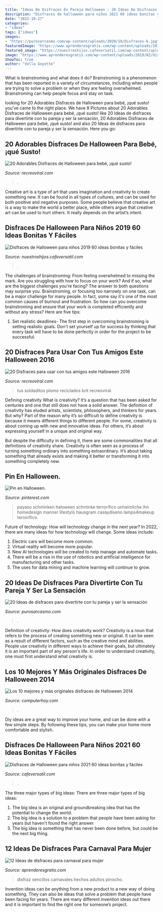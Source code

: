 ```yaml
---
title: "Ideas De Disfraces En Pareja Halloween : 20 Ideas De Disfraces Para Divertirte Con Tu Pareja Y Ser La Sensación"
description: "Disfraces de halloween para niños 2021 60 ideas bonitas y fáciles"
date: "2022-10-27"
categories:
- "ideas"
tags: ["ideas"]
images:
- "https://purosarcasmo.com/wp-content/uploads/2020/10/Disfraces-6.jpg"
featuredImage: "https://www.aprenderesgratis.com/wp-content/uploads/2019/02/disfraz-pinocho.jpg"
featured_image: "https://nuestroshijos.cafeversatil.com/wp-content/uploads/2016/11/005-52.jpg"
image: "https://www.aprenderesgratis.com/wp-content/uploads/2019/02/disfraz-pinocho.jpg"
ShowToc: true
author: "Vella Goyette"
---
```



What is brainstroming and what does it do?
Brainstroming is a phenomenon that has been reported in a variety of circumstances, including when people are trying to solve a problem or when they are feeling overwhelmed. Brainstroming can help people focus and stay on task.

	

		
looking for 20 Adorables Disfraces de Halloween para bebé, ¡qué susto! you've came to the right place. We have 8 Pictures about 20 Adorables Disfraces de Halloween para bebé, ¡qué susto! like 20 Ideas de disfraces para divertirte con tu pareja y ser la sensación, 20 Adorables Disfraces de Halloween para bebé, ¡qué susto! and also 20 Ideas de disfraces para divertirte con tu pareja y ser la sensación. Here you go:
		
    
## 20 Adorables Disfraces De Halloween Para Bebé, ¡qué Susto!

<img loading=lazy src="https://www.recreoviral.com/wp-content/uploads/2016/10/Untitled-1-1.jpg" onerror="this.onerror=null;this.src='https://tse1.mm.bing.net/th?id=OIP.hhMVU-I_y5zpPyFWWMPFIwAAAA&amp;pid=15.1';" alt="20 Adorables Disfraces de Halloween para bebé, ¡qué susto!">

_Source: recreoviral.com_

>. 

	

Creative art is a type of art that uses imagination and creativity to create something new. It can be found in all types of cultures, and can be used for both positive and negative purposes. Some people believe that creative art is a way to make the world a better place, while others argue that creative art can be used to hurt others. It really depends on the artist’s intent.

    
## Disfraces De Halloween Para Niños 2019 60 Ideas Bonitas Y Fáciles

<img loading=lazy src="https://nuestroshijos.cafeversatil.com/wp-content/uploads/2016/11/005-52.jpg" onerror="this.onerror=null;this.src='https://tse3.mm.bing.net/th?id=OIP.BOfaLFoKCZHjX5PJt3RgyQHaK9&amp;pid=15.1';" alt="Disfraces de Halloween para niños 2019 60 ideas bonitas y fáciles">

_Source: nuestroshijos.cafeversatil.com_

>. 

	

The challenges of brainstroming: From feeling overwhelmed to missing the mark.
Are you struggling with how to focus on your work? And if so, what are the biggest challenges you're facing? The answer to both questions may surprise you. Brainstroming, or focusing too narrowly on one task, can be a major challenge for many people. In fact, some say it's one of the most common causes of burnout and frustration. 
So how can you overcome brainstroming and ensure that your work is completed efficiently and without any stress? Here are five tips: 

1. Set realistic deadlines- The first step in overcoming brainstroming is setting realistic goals. Don't set yourself up for success by thinking that every task will have to be done perfectly in order for the project to be successful.

    
## 20 Disfraces Para Usar Con Tus Amigos Este Halloween 2016

<img loading=lazy src="https://www.recreoviral.com/wp-content/uploads/2016/10/DISFRACES-HALLOWEEN-AMIGOS-2016-17.jpg" onerror="this.onerror=null;this.src='https://tse4.mm.bing.net/th?id=OIP.i3xKss4uZ_GcDKDjt6al7AHaE7&amp;pid=15.1';" alt="20 Disfraces para usar con tus amigos este Halloween 2016">

_Source: recreoviral.com_

>tus soldaditos plomo reciclados brit recreoviral. 

	

Defining creativity
What is creativity? It’s a question that has been asked for centuries and one that still does not have a solid answer. The definition of creativity has eluded artists, scientists, philosophers, and thinkers for years. But why?
Part of the reason why it’s so difficult to define creativity is because it means different things to different people. For some, creativity is about coming up with new and innovative ideas. For others, it’s about expressing yourself in a unique and original way.

But despite the difficulty in defining it, there are some commonalities that all definitions of creativity share. Creativity is often seen as a process of turning something ordinary into something extraordinary. It’s about taking something that already exists and making it better or transforming it into something completely new.

    
## Pin En Halloween.

<img loading=lazy src="https://i.pinimg.com/736x/23/52/bb/2352bb4cf1a61245561638b2d4a2b3b4.jpg" onerror="this.onerror=null;this.src='https://tse2.mm.bing.net/th?id=OIP.BMV0s2UvuNtfYM9Uv16KbAHaKz&amp;pid=15.1';" alt="Pin en Halloween.">

_Source: pinterest.com_

>payaso schminken haloween schminke terrorifico unheimliche ihn homedesign manner litestylo hausgram casaydiseno lamps4makeup terrorífico. 

	

Future of technology: How will technology change in the next year?
In 2022, there are many ideas for how technology will change. Some ideas include:
1. Electric cars will become more common.
2. Virtual reality will become more popular. 
3. New AI technologies will be created to help manage and automate tasks. 
4. There will be a rise in the use of robotics and artificial intelligence for manufacturing and other tasks. 
5. The uses for data mining and machine learning will continue to grow.

    
## 20 Ideas De Disfraces Para Divertirte Con Tu Pareja Y Ser La Sensación

<img loading=lazy src="https://purosarcasmo.com/wp-content/uploads/2020/10/Disfraces-6.jpg" onerror="this.onerror=null;this.src='https://tse4.mm.bing.net/th?id=OIP.iwV7S6lFG9g11Xy2Nqk1MgHaKQ&amp;pid=15.1';" alt="20 Ideas de disfraces para divertirte con tu pareja y ser la sensación">

_Source: purosarcasmo.com_

>. 

	

Definition of creativity: How does creativity work?
Creativity is a noun that refers to the process of creating something new or original. It can be seen as a result of different factors, such as the creative mind and abilities. People use creativity in different ways to achieve their goals, but ultimately it is an important part of any person's life. In order to understand creativity, one must first understand what creativity is.

    
## Los 10 Mejores Y Más Originales Disfraces De Halloween 2014

<img loading=lazy src="https://cdn.computerhoy.com/sites/navi.axelspringer.es/public/media/image/2014/10/68913-mejores-disfraces-halloween-2014.jpg" onerror="this.onerror=null;this.src='https://tse2.mm.bing.net/th?id=OIP.7DhHbKP7TFNP9WbRpW1m6wHaEL&amp;pid=15.1';" alt="Los 10 mejores y más originales disfraces de Halloween 2014">

_Source: computerhoy.com_

>. 

	

Diy ideas are a great way to improve your home, and can be done with a few simple steps. By following these tips, you can make your home more comfortable and stylish.

    
## Disfraces De Halloween Para Niños 2021 60 Ideas Bonitas Y Fáciles

<img loading=lazy src="https://cafeversatil.com/nuestroshijos/wp-content/uploads/2016/11/016-30-650x867.jpg" onerror="this.onerror=null;this.src='https://tse2.mm.bing.net/th?id=OIP.C8occE23wKkQL6MFV6Ra9QHaJ4&amp;pid=15.1';" alt="Disfraces de Halloween para niños 2021 60 ideas bonitas y fáciles">

_Source: cafeversatil.com_

>. 

	

The three major types of big ideas:
There are three major types of big ideas: 
1. The big idea is an original and groundbreaking idea that has the potential to change the world. 
2. The big idea is a solution to a problem that people have been asking for years but haven't found the right answer. 
3. The big idea is something that has never been done before, but could be the next big thing.

    
## 12 Ideas De Disfraces Para Carnaval Para Mujer

<img loading=lazy src="https://www.aprenderesgratis.com/wp-content/uploads/2019/02/disfraz-pinocho.jpg" onerror="this.onerror=null;this.src='https://tse4.mm.bing.net/th?id=OIP.mnE_DspEwOREhIgYmOKyzwHaKI&amp;pid=15.1';" alt="12 Ideas de disfraces para carnaval para mujer">

_Source: aprenderesgratis.com_

>disfraz sencillos carnavales hechos adultos pinocho. 

	

Invention ideas can be anything from a new product to a new way of doing something. They can also be ideas that solve a problem that people have been facing for years. There are many different invention ideas out there and it is important to find the right one for someone’s project.


